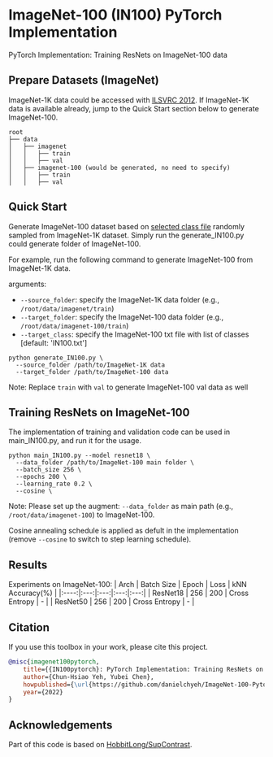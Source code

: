 # ImageNet-100 (IN100) PyTorch Implementation

PyTorch Implementation: Training ResNets on ImageNet-100 data

## Prepare Datasets (ImageNet)
ImageNet-1K data could be accessed with [ILSVRC 2012](http://www.image-net.org/challenges/LSVRC/2012/). If ImageNet-1K data is available already, jump to the Quick Start section below to generate ImageNet-100.

```
root
├── data
│   ├── imagenet
│   │   ├── train
│   │   ├── val
│   ├── imagenet-100 (would be generated, no need to specify)
│   │   ├── train
│   │   ├── val

```


## Quick Start

Generate ImageNet-100 dataset based on [selected class file](https://arxiv.org/pdf/1906.05849.pdf) randomly sampled from ImageNet-1K dataset. Simply run the generate_IN100.py could generate folder of ImageNet-100.

For example, run the following command to generate ImageNet-100 from ImageNet-1K data.

arguments:
  - `--source_folder`: specify the ImageNet-1K data folder (e.g., `/root/data/imagenet/train`)
  - `--target_folder`: specify the ImageNet-100 data folder (e.g., `/root/data/imagenet-100/train`)
  - `--target_class`: specify the ImageNet-100 txt file with list of classes [default: 'IN100.txt']

```
python generate_IN100.py \
  --source_folder /path/to/ImageNet-1K data
  --target_folder /path/to/ImageNet-100 data
```

Note: Replace `train` with `val` to generate ImageNet-100 val data as well

## Training ResNets on ImageNet-100

The implementation of training and validation code can be used in main_IN100.py, and run it for the usage.

```
python main_IN100.py --model resnet18 \
  --data_folder /path/to/ImageNet-100 main folder \
  --batch_size 256 \
  --epochs 200 \
  --learning_rate 0.2 \
  --cosine \
```
Note: Please set up the augment: `--data_folder` as main path (e.g., `/root/data/imagenet-100`) to ImageNet-100.

Cosine annealing schedule is applied as defult in the implementation (remove `--cosine` to switch to step learning schedule).

## Results
Experiments on ImageNet-100:
| Arch | Batch Size | Epoch | Loss | kNN Accuracy(%) |
|:----:|:---:|:---:|:---:|:---:|
| ResNet18 | 256 | 200 | Cross Entropy |  -  |
| ResNet50 | 256 | 200 | Cross Entropy |  -  |

## Citation

If you use this toolbox in your work, please cite this project.

```bibteX
@misc{imagenet100pytorch,
    title={{IN100pytorch}: PyTorch Implementation: Training ResNets on ImageNet-100},
    author={Chun-Hsiao Yeh, Yubei Chen},
    howpublished={\url{https://github.com/danielchyeh/ImageNet-100-Pytorch}},
    year={2022}
}
```

## Acknowledgements

Part of this code is based on [HobbitLong/SupContrast](https://github.com/HobbitLong/SupContrast).
